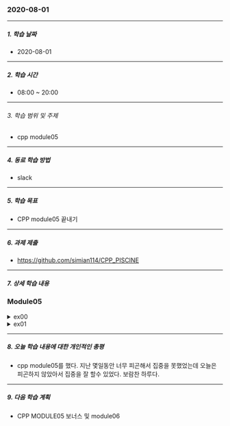 ### 2020-08-01

-----
##### 1. 학습 날짜
- 2020-08-01

-----
##### 2. 학습 시간
- 08:00 ~ 20:00
-----
###### 3. 학습 범위 및 주제
- cpp module05

-----
##### 4. 동료 학습 방법
- slack

-----
##### 5. 학습 목표
- CPP module05 끝내기

-----
##### 6. 과제 제출
- https://github.com/simian114/CPP_PISCINE

-----
##### 7. 상세 학습 내용

### Module05

<details><summary>ex00</summary><blockquote>

<details><summary>구현 방향</summary><blockquote>
	
- 예외처리
  - [Exception Class](http://www.cplusplus.com/reference/exception/exception/)
  ```
  class exception {
  public:
    exception () throw();
    exception (const exception&) throw();
    exception& operator= (const exception&) throw();
    virtual ~exception() throw();
    virtual const char* what() const throw();
  }
  ```
- pdf를 보면 ***Bureaucrat::GradeTooHighException*** 과 같은 방식으로 예외처리를 호출하는거 같은데, 이렇게 되는거면 클래스 안에 예외처리 클래스를 만들어야 하는건가??
- 클래스안에 클래스를 만들면 생성할 때 어떻게 되는거지? 아래와 같은 코드로 예시를 들어보자.
  ```
  class base
  {
	  public:
		  base(void) { std::cout << "base!" << std::endl; }
	  class In
	  {
		  public:
		  	In(void) {std::cout << "In!" << std::endl;}
	  };
  };
  
  int main(void)
  {
    base a
  }
  ```
- 위의 실행 결과 base 객체만 생성된 걸 알 확인 할 수 있다! 
- In 클래스의 객체를 생성하기 위해서는 아래와 같은 방법을 따라야한다.
  ```
  base::In instance;
  ```
- 다시 본론으로 넘어와서 어떻게 예외처리 클래스를 만들까? 아래의 블로그에서는 정말 자신만의 예외처리 클래스를 만든다. 하지만 다른 깃허브를 본 결과 맨위 링크에 걸어놓은 ***exception class*** 을 상속받고 구현하는 방법을 사용했다. 나도 이 방법으로 만들도록 하겠다. 일단 이 방법을 사용하려면 exception class에 대한 이해가 필요해 보인다. 알아보자.
 
 - Exception class
  - 프라이빗 멤버 변수는 없다. 모든 멤버함수에 throw() 가 명시된걸로 보아서 모든 멤버함수에서 예외처리를 사용하는 걸로 확인된다.
  - virtual로 선언된 멤버함수는 아래 두개. 
    - virtual ~exception() throw()
    - virtual const char* what() const throw();
  - 소멸자는 익숙하므로 생략하고 ***what()*** 은 대체 뭐지?
    - what() 은 오류 메시지를 리턴해주는 함수로 이해하면 된다.
    - [여기 참고](http://www.cplusplus.com/reference/exception/exception/what/)
      - 여기를 보면 클래스로 만들어서 ***exceptopn class***를 상속 받는게 아니라 ***구조체***를 만들고 구조체에서 클래스를 할당받네? 이렇게 하면 뭔가 이점이 있을거 같은데... 이렇게 하면 설마 클래스처럼 귀찮게 모든 생성자, 소멸자 등을 만들어주지 않아도 되는거 아닌가?ㅋㅋㅋ---> 아마 아닌듯?ㅋㅋ


- 일단 ex00은 아래와 같은 방법으로 구현하자.
	1. Bureaucrat의 기본적인 생성, 소멸자 등을 만들어 준다. 생성자는 인자로 name, grade를 받게 만들자.
	2. Bureaucrat 클래스 안에 GradeTooLowException, GradeTooHighException 클래스를 만들어 준다.
	3. 위의 예외 클래스를 만들때는 exception 클래스를 상속받고 만들자.
	4. 다시 생성자로 돌아가서 1보다 작거나 150보다 크면 예외처리를 하게 만든다.
	5. 이제 Bureaucrat 클래스에서 incGrade, decGrade 함수를 만들자.
	5. 처음에 만들때는 ``` void incGrade(int val)``` 처럼 만들었는데, 이러면 예외처리를 해야하는게 너무 많아진다.
	6. 정말 간단하게 그냥++, -- 로 하나하나 올라가고 내려가게 만들자. 이렇게하면 구현해야하는 예외처리가 엄청 줄어든다.
	7. 그리고 ++, --는 클래스의 오버라이딩으로 만들어보자.
	8. 마지막으로 << 구현하면 끝!

- throw문을 생성자에 만들고 main문에서 의도적으로 예외가 생기게 ```Bureaucrat A("sanam", 160)``` 만들었더니 컴파일 오류가 생긴다.
- 이유는 throw로 예외를 내보냈는데 이를 받아줄 catch가 없기 때문에 생긴것!
- 그러면 도대체 어떻게 만들어야 하지? throw를 사용하는 함수에서 catch 문 까지 작성을 해야하는게 옳은건가? 아니면 그냥 이렇게 만들고 main 문에서 catch를 해야하나? 흠...
	

</blockquote></details>
<details><summary> 생성자에 try catch문을 쓰는게 옳은건가? </summary><blockquote>

- 나는 생성할 때 생성 인자로 주어진 값이 옳지 않으면 생성의 단계에서 바로 오류를 출력해야 한다고 생각했다.
- 즉, main문에서 try, catch를 사용하는게 아니라 constructor 함수에 try catch를 써야한다고 생각한 것.
- 하지만 이렇게 하면 문제가 있는듯 싶다. 아래와 같은 main 문이 있다고 생각하자.
	```
	int main(void)
	{
		Bureaucrat \*A;
		A = new Bureaucrat("sanam", 200);
		delete A;
	}
	```
- try catch문을 생성자 안에다가 만들었다고 생각하자.
- 그렇다면 위의 코드는 ```new Bureaucrat```의 단계에서 예외가 발생한다.
- ***하지만 A객체는 할당이 된다. 과연 이게 우리가 의도한 바일까?***
- 솔직히 나는 아직 잘 모르겠다. 구글링을 한 결과 많은 사람들이 생성자 단계에서는 ***throw***만을 던지고 main에서 객체를 생성 할 때 try catch 문을 이용하는 것 같다. 따라서 나는 앞으로 이 방법으로 진행.
	```
	int main(void)
	{
		Bureaucrat \*A;
		try
		{
			A = new Bureaucrat("sanam", 200);
		}
		catch (std::exception& e)
		{
			std::cout << e.what();
		}
		//delete A; 옳지 않은 방법. A는 생성 자체가 안됐다.
	}
	```
- 흠.. 위의 방식으로 main에서 try, catch 문을 사용하게 될 경우 포인터 형식이 아닌 일반 변수로는 try catch로 선언하기가 힘들어진다.
- 왜냐하면 try catch 블록에 선언을 해버리면 그 밖의 블록에서는 선언 자체가 되어버리지 않는 변수가 되기 때문.
- 방법이 아예 없는건 아니다. 아래처럼 하면 될거같다.
	- try 위에 변수를 하나 선언하자. 이 변수는 디폴트 생성자로 생성된다.
	- 그리고 try catch 문에서 임시로 변수를 생성하자. 만약 실패한다면 아래에 있는 명령들은 모두 무시되고 바로 catch문으로 감.
	- catch문으로 이동하지 않았다면 문제가 없다는 것. 이제 try문에서 만들어준 변수를 try 밖에서 생성해준 변수로 넣어주자.
	```
	int main(void)
	{
		Bureaucrat A;
		try
		{
			Bureautrat B;
			A = B;
		}
		catch (std::exception& e)
		{
			std::cout << e.what();
		}
		std::cout << A;
	}
	```
</blockquote></details>
</blockquote></details>

<details><summary>ex01</summary><blockquote>
	
<details><summary>헤더 꼬임 현상?</summary><blockquote>

- 이 부분에 대한 문제는 훨씬 이전에 해결했어야 했는데 내가 너무 게을러서 지금한다. (아마 module04 - ex03에서 처음 겪었던 걸로 기억)
- ex01을 다 완성하고 main으로 test를 돌리면 이상하게 안된다. 오류 문구가 잔뜩 뜬다.. 도대체 왜 이럴까? 난 분명 잘했는데? 문제는 헤더 꼬임현상이다.
- ex01의 Form을 A라고 하고 Bureaucrat을 B라고 하자.
	- A는 ```Form::beSigned(const Bureaucrat&)```에서 B를 사용한다. 따라서 A.hpp에는 ```include B``` 가 들어간다.
	- B는 ```Bureaucrat::signForm(Form&)``` 에서 A를 사용한다. 따라서 b.hpp에는 ```include A```가 들어간다.
	- A와 B 모두 서로를 include 해줘버리면 서로가 서로를 계속 찾게 되면서 무한루프에 빠지게 된다.
	- 결국 요점은 하나의 헤더 파일에만 다른 헤더파일을 ```include``` 해주고 나머지 하나에는 ```class``` 선언만 해준다.
	- 그리고 ```.cpp``` 파일에서 필요한 헤더파일을 ```include``` 해주면 문제 해결!
- [아주 정리 쓰무쓰킹](https://jrabbit.tistory.com/35)

</blockquote></details>
<details><summary>함수 내에서 TRY & CATCH?!</summary><blockquote>

- ex00을 진행할 때 생성자 내에서 ```try catch```를 사용해야 할지 여부에 대해서 알아봤다.
- 결과적으로 생성의 판단 유무가 중요한 생성자는 ```throw```만을 던져주고 밖에서 ```try catch```가 되어야 한다고 결론지어졌다.
- 그렇다면 클래스의 멤버함수 내에서는 어떻게 해야할까? 멤버함수도 만약 예외가 발생하면 ```throw```를 던지고 함수의 밖에서 ```catch```를 해야할까? 아마 아닐거 같다.
- 솔직히 어떻게 표현해야할지 모르겠다. 일단 이 부분은 나중에 수정하도록 하자.

</blockquote></details>

<details><summary>멤버변수를 const로 선언?!</summary><blockquote>

- 이 주제도 아마 이전 모듈에서 다뤄야했었을거 같긴하다...
- 아래와 같은 클래스가 있다고 생각하자.
	```
	class Test
	{
		private:
			const int	\_test1;
			int 		\_test2
		public:
			Test(int) : \_test1(test1), \_test2(test2) {}
	}
	```
- 일단 생성자에서는 아무런 문제가 없다. 하지만 생성자에서 조금 다른 방법인 아래처럼 하면 바로 문제가 생긴다.
	```
	Test::Test(int test1, int test2)
	{
		\_test1 = test1;
		\_test2 = test2;
	}
	```
- 오류 메시지는 다음과 같다.
	```
	test.cpp:7:3: error: constructor for 'Test' must explicitly initialize the const member '_test1'
                Test(int test1, int test2)
                ^
	test.cpp:4:13: note: declared here
                const int       _test1;
                                ^
	test.cpp:9:11: error: cannot assign to non-static data member '_test1' with const-qualified type 'const int'
                        _test1 = test1;
                        ~~~~~~ ^
	test.cpp:4:13: note: non-static data member '_test1' declared const here
                const int       _test1;
	```
- Module01의 ex06의 기억을 되살려 보면 레퍼런스로 선언된 멤버변수는 ***선언과 동시에 초기화*** 가 됐어야했다.
- const 멤버변수 또한 마찬가지다! 선언과 동시에 초기화가 되지 않으면 얄짤 없이 저런 메시지가 등장한다.
- 그럼 여기서 끝? 이 아니다 이제 ***할당연산자와 copy생성자 부분으로 넘어가야한다.***
- 지금까지의 할당 연산자에서는 모든 멤버 변수를 1 : 1로 넘겨주는 방법을 택했었다.
- 이제는 이렇게 하면 안된다. 왜냐하면 const 변수가 존재하기 때문....(copy생성자는 할당연산자를 바로 이용하는 형식으로 했으므로 당연히 안된다.)
- 그럼 어떻게 하냐??
- 앞으로는 할당연산자에서는 const 멤버 변수는 제외시켜주자.
- 아 그리고 copy 생성자도 일반 생성자에서처럼 함수 명 옆에서 바로 인자를 초기화 시킬 수 있다!
	- 그러므로 할당 연산자는 초기화 시켜주는 부분에서 copy의 인자를 this로 넣어주자
</blockquote></details>

<details><summary>인자없는 생성자</summary><blockquote>
	
- 바로 위에서 서술했던 const 멤버 변수가 있는 경우 인자없는 생성자를 무조건 선언해줘야 한다.
	- 선언하지 않으면 얄짤없이 컴파일 에러 등장.
- 하지만 ***나는 인자없는 생성자는 필요 없단말이야!***
	- 생성자를 ```private```로 선언하자!
- 생성자를 ```private```로 선언하게 될 경우 ```Test A```처럼 인자를 선언하지 못한다!
	- 하지만 우리가 원하지 않는 상황은 최대한 배제하게 만들 수 있기 때문에 ```priavte```로 선언하는게 좋아 보인다.
- 종합해보면
	- 인자없는 생성자 필요없다.
	- const 멤버 변수는 인자없는 생성자가 필요하다
- 해결책은 간단하다.
	```
	인자없는 생성자를 만들자. 대신! 초기값을 쓸모없는 값을 넣어주도록 하자. 그리고 private 영역에 선언함으로써 사용자가 호출하지 못하도록하자.
	```
	
	
</blockquote></details>
</blockquote></details>

-----

##### 8. 오늘 학습 내용에 대한 개인적인 총평
- cpp module05를 했다. 지난 몇일동안 너무 피곤해서 집중을 못했었는데 오늘은 피곤하지 않았아서 집중을 잘 할수 있었다. 보람찬 하루다.

-----
##### 9. 다음 학습 계획
- CPP MODULE05 보너스 및 module06
